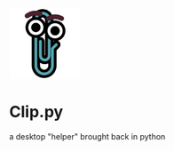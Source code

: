 ![Logo](https://github.com/MatthewZenn/Clip.py/raw/main/Static/ClipPy.png)
# Clip.py
a desktop "helper" brought back in python
